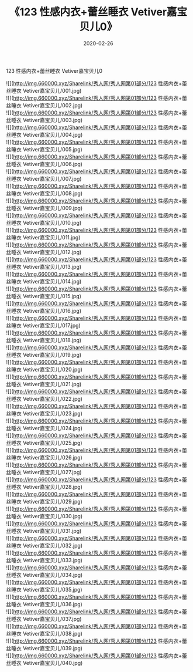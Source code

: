 ﻿---
layout: post
title:  《123 性感内衣+蕾丝睡衣 Vetiver嘉宝贝儿0》
date:   2020-02-26
img: http://img.660000.xyz/Sharelink/秀人网/秀人网第01部分/123 性感内衣+蕾丝睡衣 Vetiver嘉宝贝儿0/000.jpg
categories: [美女, 清纯, 唯美]
---

123 性感内衣+蕾丝睡衣 Vetiver嘉宝贝儿0

  ![](http://img.660000.xyz/Sharelink/秀人网/秀人网第01部分/123 性感内衣+蕾丝睡衣 Vetiver嘉宝贝儿/001.jpg) <br> ![](http://img.660000.xyz/Sharelink/秀人网/秀人网第01部分/123 性感内衣+蕾丝睡衣 Vetiver嘉宝贝儿/002.jpg) <br> ![](http://img.660000.xyz/Sharelink/秀人网/秀人网第01部分/123 性感内衣+蕾丝睡衣 Vetiver嘉宝贝儿/003.jpg) <br> ![](http://img.660000.xyz/Sharelink/秀人网/秀人网第01部分/123 性感内衣+蕾丝睡衣 Vetiver嘉宝贝儿/004.jpg) <br> ![](http://img.660000.xyz/Sharelink/秀人网/秀人网第01部分/123 性感内衣+蕾丝睡衣 Vetiver嘉宝贝儿/005.jpg) <br> ![](http://img.660000.xyz/Sharelink/秀人网/秀人网第01部分/123 性感内衣+蕾丝睡衣 Vetiver嘉宝贝儿/006.jpg) <br> ![](http://img.660000.xyz/Sharelink/秀人网/秀人网第01部分/123 性感内衣+蕾丝睡衣 Vetiver嘉宝贝儿/007.jpg) <br> ![](http://img.660000.xyz/Sharelink/秀人网/秀人网第01部分/123 性感内衣+蕾丝睡衣 Vetiver嘉宝贝儿/008.jpg) <br> ![](http://img.660000.xyz/Sharelink/秀人网/秀人网第01部分/123 性感内衣+蕾丝睡衣 Vetiver嘉宝贝儿/009.jpg) <br> ![](http://img.660000.xyz/Sharelink/秀人网/秀人网第01部分/123 性感内衣+蕾丝睡衣 Vetiver嘉宝贝儿/010.jpg) <br> ![](http://img.660000.xyz/Sharelink/秀人网/秀人网第01部分/123 性感内衣+蕾丝睡衣 Vetiver嘉宝贝儿/011.jpg) <br> ![](http://img.660000.xyz/Sharelink/秀人网/秀人网第01部分/123 性感内衣+蕾丝睡衣 Vetiver嘉宝贝儿/012.jpg) <br> ![](http://img.660000.xyz/Sharelink/秀人网/秀人网第01部分/123 性感内衣+蕾丝睡衣 Vetiver嘉宝贝儿/013.jpg) <br> ![](http://img.660000.xyz/Sharelink/秀人网/秀人网第01部分/123 性感内衣+蕾丝睡衣 Vetiver嘉宝贝儿/014.jpg) <br> ![](http://img.660000.xyz/Sharelink/秀人网/秀人网第01部分/123 性感内衣+蕾丝睡衣 Vetiver嘉宝贝儿/015.jpg) <br> ![](http://img.660000.xyz/Sharelink/秀人网/秀人网第01部分/123 性感内衣+蕾丝睡衣 Vetiver嘉宝贝儿/016.jpg) <br> ![](http://img.660000.xyz/Sharelink/秀人网/秀人网第01部分/123 性感内衣+蕾丝睡衣 Vetiver嘉宝贝儿/017.jpg) <br> ![](http://img.660000.xyz/Sharelink/秀人网/秀人网第01部分/123 性感内衣+蕾丝睡衣 Vetiver嘉宝贝儿/018.jpg) <br> ![](http://img.660000.xyz/Sharelink/秀人网/秀人网第01部分/123 性感内衣+蕾丝睡衣 Vetiver嘉宝贝儿/019.jpg) <br> ![](http://img.660000.xyz/Sharelink/秀人网/秀人网第01部分/123 性感内衣+蕾丝睡衣 Vetiver嘉宝贝儿/020.jpg) <br> ![](http://img.660000.xyz/Sharelink/秀人网/秀人网第01部分/123 性感内衣+蕾丝睡衣 Vetiver嘉宝贝儿/021.jpg) <br> ![](http://img.660000.xyz/Sharelink/秀人网/秀人网第01部分/123 性感内衣+蕾丝睡衣 Vetiver嘉宝贝儿/022.jpg) <br> ![](http://img.660000.xyz/Sharelink/秀人网/秀人网第01部分/123 性感内衣+蕾丝睡衣 Vetiver嘉宝贝儿/023.jpg) <br> ![](http://img.660000.xyz/Sharelink/秀人网/秀人网第01部分/123 性感内衣+蕾丝睡衣 Vetiver嘉宝贝儿/024.jpg) <br> ![](http://img.660000.xyz/Sharelink/秀人网/秀人网第01部分/123 性感内衣+蕾丝睡衣 Vetiver嘉宝贝儿/025.jpg) <br> ![](http://img.660000.xyz/Sharelink/秀人网/秀人网第01部分/123 性感内衣+蕾丝睡衣 Vetiver嘉宝贝儿/026.jpg) <br> ![](http://img.660000.xyz/Sharelink/秀人网/秀人网第01部分/123 性感内衣+蕾丝睡衣 Vetiver嘉宝贝儿/027.jpg) <br> ![](http://img.660000.xyz/Sharelink/秀人网/秀人网第01部分/123 性感内衣+蕾丝睡衣 Vetiver嘉宝贝儿/028.jpg) <br> ![](http://img.660000.xyz/Sharelink/秀人网/秀人网第01部分/123 性感内衣+蕾丝睡衣 Vetiver嘉宝贝儿/029.jpg) <br> ![](http://img.660000.xyz/Sharelink/秀人网/秀人网第01部分/123 性感内衣+蕾丝睡衣 Vetiver嘉宝贝儿/030.jpg) <br> ![](http://img.660000.xyz/Sharelink/秀人网/秀人网第01部分/123 性感内衣+蕾丝睡衣 Vetiver嘉宝贝儿/031.jpg) <br> ![](http://img.660000.xyz/Sharelink/秀人网/秀人网第01部分/123 性感内衣+蕾丝睡衣 Vetiver嘉宝贝儿/032.jpg) <br> ![](http://img.660000.xyz/Sharelink/秀人网/秀人网第01部分/123 性感内衣+蕾丝睡衣 Vetiver嘉宝贝儿/033.jpg) <br> ![](http://img.660000.xyz/Sharelink/秀人网/秀人网第01部分/123 性感内衣+蕾丝睡衣 Vetiver嘉宝贝儿/034.jpg) <br> ![](http://img.660000.xyz/Sharelink/秀人网/秀人网第01部分/123 性感内衣+蕾丝睡衣 Vetiver嘉宝贝儿/035.jpg) <br> ![](http://img.660000.xyz/Sharelink/秀人网/秀人网第01部分/123 性感内衣+蕾丝睡衣 Vetiver嘉宝贝儿/036.jpg) <br> ![](http://img.660000.xyz/Sharelink/秀人网/秀人网第01部分/123 性感内衣+蕾丝睡衣 Vetiver嘉宝贝儿/037.jpg) <br> ![](http://img.660000.xyz/Sharelink/秀人网/秀人网第01部分/123 性感内衣+蕾丝睡衣 Vetiver嘉宝贝儿/038.jpg) <br> ![](http://img.660000.xyz/Sharelink/秀人网/秀人网第01部分/123 性感内衣+蕾丝睡衣 Vetiver嘉宝贝儿/039.jpg) <br> ![](http://img.660000.xyz/Sharelink/秀人网/秀人网第01部分/123 性感内衣+蕾丝睡衣 Vetiver嘉宝贝儿/040.jpg) <br>
